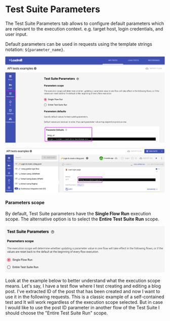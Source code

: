 # Test Suite Parameters

The Test Suite Parameters tab allows to configure default parameters which are relevant to the execution context. e.g. target host, login credentials, and user input. 

Default parameters can be used in requests using the template strings notation: `${parameter_name}`. 

![The Test Suite Parameters tab](../../.gitbook/assets/screenshot-2021-03-16t110552.541.png)

![The Test Suite Parameter in request](../../.gitbook/assets/screenshot-2021-03-16t110726.802.png)

#### Parameters scope

By default, Test Suite parameters have the **Single Flow Run** execution scope. The alternative option is to select the **Entire Test Suite Run** scope. 

![](../../.gitbook/assets/screen-shot-2021-03-16-at-13.35.09.png)

Look at the example below to better understand what the execution scope means. Let's say, I have a test flow where I test creating and editing a blog post. I've extracted ID of the post that has been created and now I want to use it in the following requests. This is a classic example of a self-contained test and It will work regardless of the execution scope selected. But in case I would like to use the post ID parameter in another flow of the Test Suite I should choose the "Entire Test Suite Run" scope.





